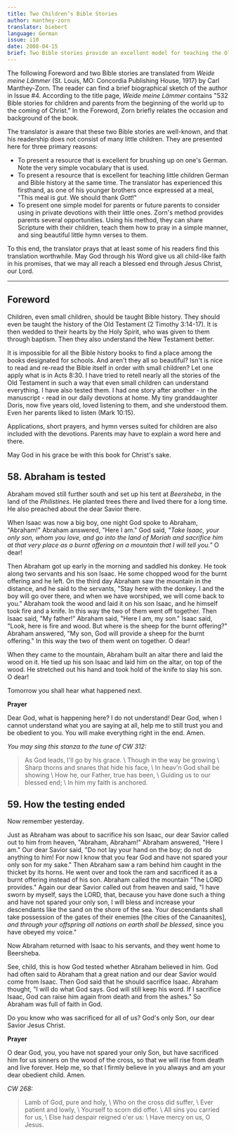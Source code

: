 ```yaml
---
title: Two Children’s Bible Stories
author: manthey-zorn
translator: biebert
language: German
issue: i10
date: 2008-04-15
brief: Two Bible stories provide an excellent model for teaching the Old Testament to little children.
---
```


The following Foreword and two Bible stories are translated from *Weide meine Lämmer* (St. Louis, MO: Concordia Publishing House, 1917) by Carl Manthey-Zorn. The reader can find a brief biographical sketch of the author in Issue #4. According to the title page, *Weide meine Lämmer* contains "532 Bible stories for children and parents from the beginning of the world up to the coming of Christ." In the Foreword, Zorn briefly relates the occasion and background of the book.

The translator is aware that these two Bible stories are well-known, and that his readership does not consist of many little children. They are presented here for three primary reasons:

* To present a resource that is excellent for brushing up on one's German. Note the very simple vocabulary that is used.
* To present a resource that is excellent for teaching little children German and Bible history at the same time. The translator has experienced this firsthand, as one of his younger brothers once expressed at a meal, "This meal is *gut*. We should thank *Gott*!"
* To present one simple model for parents or future parents to consider using in private devotions with their little ones. Zorn's method provides parents several opportunities. Using his method, they can share Scripture with their children, teach them how to pray in a simple manner, and sing beautiful little hymn verses to them.

To this end, the translator prays that at least some of his readers find this translation worthwhile. May God through his Word give us all child-like faith in his promises, that we may all reach a blessed end through Jesus Christ, our Lord.

---

## Foreword

Children, even small children, should be taught Bible history. They should even be taught the history of the Old Testament (2 Timothy 3:14-17). It is then wedded to their hearts by the Holy Spirit, who was given to them through baptism. Then they also understand the New Testament better.

It is impossible for all the Bible history books to find a place among the books designated for schools. And aren't they all so beautiful? Isn't is nice to read and re-read the Bible itself in order with small children? Let one apply what is in Acts 8:30. I have tried to retell nearly all the stories of the Old Testament in such a way that even small children can understand everything. I have also tested them. I had one story after another - in the manuscript - read in our daily devotions at home. My tiny granddaughter Doris, now five years old, loved listening to them, and she understood them. Even her parents liked to listen (Mark 10:15).

Applications, short prayers, and hymn verses suited for children are also included with the devotions. Parents may have to explain a word here and there.

May God in his grace be with this book for Christ's sake.

## 58. Abraham is tested

Abraham moved still further south and set up his tent at *Beersheba*, in the land of the *Philistines*. He planted trees there and lived there for a long time. He also preached about the dear Savior there.

When Isaac was now a big boy, one night God spoke to Abraham, "Abraham!" Abraham answered, "Here I am." God said, *"Take Isaac, your only son, whom you love, and go into the land of Moriah and sacrifice him at that very place as a burnt offering on a mountain that I will tell you."* O dear!

Then Abraham got up early in the morning and saddled his donkey. He took along two servants and his son Isaac. He some chopped wood for the burnt offering and he left. On the third day Abraham saw the mountain in the distance, and he said to the servants, "Stay here with the donkey. I and the boy will go over there, and when we have worshiped, we will come back to you." Abraham took the wood and laid it on his son Isaac, and he himself took fire and a knife. In this way the two of them went off together. Then Isaac said, "My father!" Abraham said, "Here I am, my son." Isaac said, "Look, here is fire and wood. But where is the sheep for the burnt offering?" Abraham answered, "My son, God will provide a sheep for the burnt offering." In this way the two of them went on together. O dear!

When they came to the mountain, Abraham built an altar there and laid the wood on it. He tied up his son Isaac and laid him on the altar, on top of the wood. He stretched out his hand and took hold of the knife to slay his son. O dear!

Tomorrow you shall hear what happened next.

**Prayer**

Dear God, what is happening here? I do not understand! Dear God, when I cannot understand what you are saying at all, help me to still trust you and be obedient to you. You will make everything right in the end. Amen.

*You may sing this stanza to the tune of CW 312:*

> As God leads, I'll go by his grace. \\
Though in the way be growing \\
Sharp thorns and snares that hide his face, \\
In heav'n God shall be showing \\
How he, our Father, true has been, \\
Guiding us to our blessed end; \\
In him my faith is anchored.

## 59. How the testing ended

Now remember yesterday.

Just as Abraham was about to sacrifice his son Isaac, our dear Savior called out to him from heaven, "Abraham, Abraham!" Abraham answered, "Here I am." Our dear Savior said, "Do not lay your hand on the boy; do not do anything to him! For now I know that you fear God and have not spared your only son for my sake." Then Abraham saw a ram behind him caught in the thicket by its horns. He went over and took the ram and sacrificed it as a burnt offering instead of his son. Abraham called the mountain "The LORD provides." Again our dear Savior called out from heaven and said, "I have sworn by myself, says the LORD, that, because you have done such a thing and have not spared your only son, I will bless and increase your descendants like the sand on the shore of the sea. Your descendants shall take possession of the gates of their enemies [the cities of the Canaanites], *and through your offspring all nations on earth shall be blessed*, since you have obeyed my voice."

Now Abraham returned with Isaac to his servants, and they went home to Beersheba.

See, child, this is how God tested whether Abraham believed in him. God had often said to Abraham that a great nation and our dear Savior would come from Isaac. Then God said that he should sacrifice Isaac. Abraham thought, "I will do what God says. God will still keep his word. If I sacrifice Isaac, God can raise him again from death and from the ashes." So Abraham was full of faith in God.

Do you know who was sacrificed for all of us? God's only Son, our dear Savior Jesus Christ.

**Prayer**

O dear God, you, you have not spared your only Son, but have sacrificed him for us sinners on the wood of the cross, so that we will rise from death and live forever. Help me, so that I firmly believe in you always and am your dear obedient child. Amen.

*CW 268:*

> Lamb of God, pure and holy, \\
Who on the cross did suffer, \\
Ever patient and lowly, \\
Yourself to scorn did offer. \\
All sins you carried for us, \\
Else had despair reigned o'er us: \\
Have mercy on us, O Jesus.